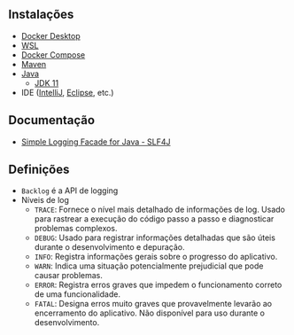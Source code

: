 ## Instalações
- [Docker Desktop](https://docs.docker.com/desktop/install/windows-install/)
- [WSL](https://learn.microsoft.com/pt-br/windows/wsl/install)
- [Docker Compose](https://docs.docker.com/compose/install/)
- [Maven](https://maven.apache.org/install.html)
- [Java](https://www.oracle.com/java/technologies/downloads/)
  - [JDK 11](https://www.oracle.com/br/java/technologies/javase/jdk11-archive-downloads.html)
- IDE ([IntelliJ](https://www.jetbrains.com/pt-br/idea/#), [Eclipse](https://eclipseide.org/), etc.)

## Documentação
- [Simple Logging Facade for Java - SLF4J](https://www.slf4j.org/)

## Definições
- `Backlog` é a API de logging
- Níveis de log
  - `TRACE`: Fornece o nível mais detalhado de informações de log. Usado para rastrear a execução do código passo a passo e diagnosticar problemas complexos.
  - `DEBUG`: Usado para registrar informações detalhadas que são úteis durante o desenvolvimento e depuração.
  - `INFO`: Registra informações gerais sobre o progresso do aplicativo.
  - `WARN`: Indica uma situação potencialmente prejudicial que pode causar problemas.
  - `ERROR`: Registra erros graves que impedem o funcionamento correto de uma funcionalidade.
  - `FATAL`: Designa erros muito graves que provavelmente levarão ao encerramento do aplicativo. Não disponível para uso durante o desenvolvimento.